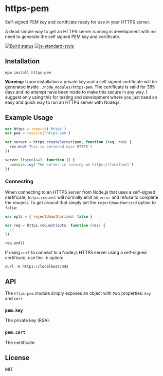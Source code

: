 # https-pem

Self-signed PEM key and certificate ready for use in your HTTPS server.

A dead simple way to get an HTTPS server running in development with no
need to generate the self signed PEM key and certificate.

[![Build status](https://travis-ci.org/watson/https-pem.svg?branch=master)](https://travis-ci.org/watson/https-pem)
[![js-standard-style](https://img.shields.io/badge/code%20style-standard-brightgreen.svg?style=flat)](https://github.com/feross/standard)

## Installation

```
npm install https-pem
```

**Warning:** Upon installation a private key and a self signed
certificate will be generated inside `./node_modules/https-pem`. The
certificate is valid for 365 days and no attempt have been made to make
this secure in any way. I suggest only using this for testing and
development where you just need an easy and quick way to run an HTTPS
server with Node.js.

## Example Usage

```js
var https = require('https')
var pem = require('https-pem')

var server = https.createServer(pem, function (req, res) {
  res.end('This is servered over HTTPS')
})

server.listen(443, function () {
  console.log('The server is running on https://localhost')
})
```

### Connecting

When connecting to an HTTPS server from Node.js that uses a self-signed
certificate, `https.request` will normally emit an `error` and refuse to
complete the reuqest. To get around that simply set the
`rejectUnauthorized` option to `false`:

```js
var opts = { rejectUnauthorized: false }

var req = https.request(opts, function (res) {
  // ...
})

req.end()
```

If using `curl` to connect to a Node.js HTTPS server using a
self-signed certificate, use the `-k` option:

```
curl -k https://localhost:443
```

## API

The `https-pem` module simply exposes an object with two properties:
`key` and `cert`.

### `pem.key`

The private key (RSA).

### `pem.cert`

The certificate.

## License

MIT
